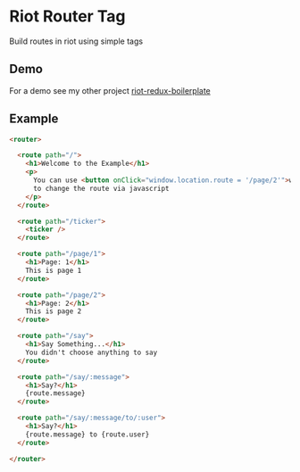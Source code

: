 # Riot Router Tag
Build routes in riot using simple tags

## Demo
For a demo see my other project [riot-redux-boilerplate](https://github.com/markwylde/riot-redux-boilerplate)

## Example
```html
<router>

  <route path="/">
    <h1>Welcome to the Example</h1>
    <p>
      You can use <button onClick="window.location.route = '/page/2'">window.location.route = '/page/2'</button> 
      to change the route via javascript
    </p>
  </route>

  <route path="/ticker">
    <ticker />
  </route>

  <route path="/page/1">
    <h1>Page: 1</h1>
    This is page 1
  </route>

  <route path="/page/2">
    <h1>Page: 2</h1>
    This is page 2
  </route>

  <route path="/say">
    <h1>Say Something...</h1>
    You didn't choose anything to say
  </route>

  <route path="/say/:message">
    <h1>Say?</h1>
    {route.message}
  </route>

  <route path="/say/:message/to/:user">
    <h1>Say?</h1>
    {route.message} to {route.user}
  </route>

</router>
```